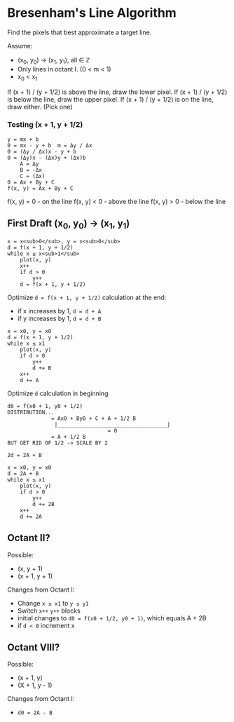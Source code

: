 # Bresenham's Line Algorithm

Find the pixels that best approximate a target line.

Assume:
* (x<sub>0</sub>, y<sub>0</sub>) &rarr; (x<sub>1</sub>, y<sub>1</sub>), all ∈ ℤ
* Only lines in octant I. (0 < m < 1)
* x<sub>0</sub> < x<sub>1</sub>

If (x + 1) / (y + 1/2) is above the line, draw the lower pixel.
If (x + 1) / (y + 1/2) is below the line, draw the upper pixel.
If (x + 1) / (y + 1/2) is on the line, draw either. (Pick one)

### Testing (x + 1, y + 1/2)

```
y = mx + b
0 = mx - y + b  m = Δy / Δx
0 = (Δy / Δx)x - y + b
0 = (Δy)x - (Δx)y + (Δx)b
    A = Δy
    B = -Δx
    C = (Δx)
0 = Ax + By + C
f(x, y) = Ax + By + C
```

f(x, y) = 0 - on the line
f(x, y) < 0 - above the line
f(x, y) > 0 - below the line

## First Draft (x<sub>0</sub>, y<sub>0</sub>) &rarr; (x<sub>1</sub>, y<sub>1</sub>)

```
x = x<sub>0</sub>, y = x<sub>0</sub>
d = f(x + 1, y + 1/2)
while x ≤ x<sub>1</sub>
    plot(x, y)
    x++
    if d > 0
        y++
    d = f(x + 1, y + 1/2)
```

Optimize `d = f(x + 1, y + 1/2)` calculation at the end:
* if x increases by 1, `d = d + A`
* if y increases by 1, `d = d + B`

```
x = x0, y = x0
d = f(x + 1, y + 1/2)
while x ≤ x1
    plot(x, y)
    if d > 0
        y++
        d += B
    x++
    d += A
```

Optimize `d` calculation in beginning

```
d0 = f(x0 + 1, y0 + 1/2)
DISTRIBUTION...
              = Ax0 + By0 + C + A + 1/2 B
               |___________________________________|
                                = 0
              = A + 1/2 B
BUT GET RID OF 1/2 -> SCALE BY 2

2d = 2A + B
```

```
x = x0, y = x0
d = 2A + B
while x ≤ x1
    plot(x, y)
    if d > 0
        y++
        d += 2B
    x++
    d += 2A
```

## Octant II?

Possible:
* (x, y + 1)
* (x + 1, y + 1)

Changes from Octant I:
* Change `x ≤ x1` to `y ≤ y1`
* Switch `x++` `y++` blocks
* initial changes to `d0 = f(x0 + 1/2, y0 + 1)`, which equals A + 2B
* if `d < 0` increment x

## Octant VIII?

Possible:
* (x + 1, y)
* (X + 1, y - 1)

Changes from Octant I:
* `d0 = 2A - B`
